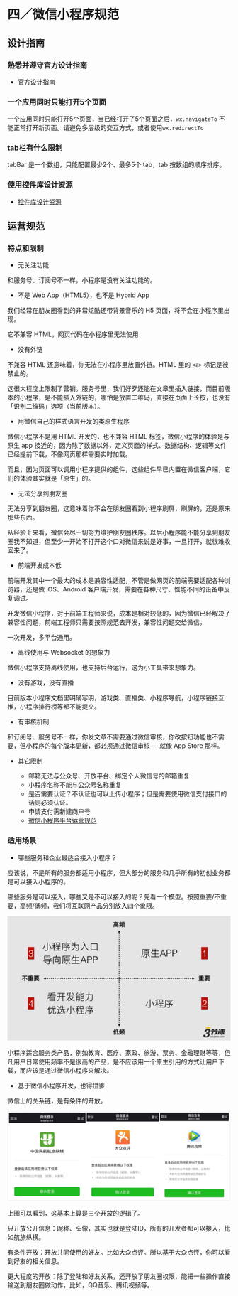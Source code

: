 # 四／微信小程序规范

## 设计指南
### 熟悉并遵守官方设计指南
* [官方设计指南](https://mp.weixin.qq.com/debug/wxadoc/design/index.html)

### 一个应用同时只能打开5个页面
一个应用同时只能打开5个页面，当已经打开了5个页面之后，`wx.navigateTo` 不能正常打开新页面。请避免多层级的交互方式，或者使用`wx.redirectTo`

### tab栏有什么限制
tabBar 是一个数组，只能配置最少2个、最多5个 tab，tab 按数组的顺序排序。

### 使用控件库设计资源
* [控件库设计资源](https://mp.weixin.qq.com/debug/wxadoc/design/?t=20161109#资源下载)

## 运营规范 
### 特点和限制
* 无关注功能

和服务号、订阅号不一样，小程序是没有关注功能的。

* 不是 Web App（HTML5），也不是 Hybrid App

我们经常在朋友圈看到的非常炫酷还带背景音乐的 H5 页面，将不会在小程序里出现。

它不兼容 HTML，网页代码在小程序里无法使用

* 没有外链

不兼容 HTML 还意味着，你无法在小程序里放置外链。HTML 里的 `<a>` 标记是被禁止的。

这很大程度上限制了营销。服务号里，我们好歹还能在文章里插入链接，而目前版本的小程序，是不能插入外链的，哪怕是放置二维码，直接在页面上长按，也没有「识别二维码」选项（当前版本）。

* 用微信自己的样式语言开发的类原生程序

微信小程序不是用 HTML 开发的，也不兼容 HTML 标签，微信小程序的体验是与原生 app 接近的，因为除了数据以外，定义页面的样式、数据结构、逻辑等文件已经提前下载，不像网页那样需要实时加载。

而且，因为页面可以调用小程序提供的组件，这些组件早已内置在微信客户端，它们的体验其实就是「原生」的。

* 无法分享到朋友圈

无法分享到朋友圈，这意味着你不会在朋友圈看到小程序刷屏，刷屏的，还是原来那些东西。

从经验上来看，微信会尽一切努力维护朋友圈秩序。以后小程序能不能分享到朋友圈我不知道，但至少一开始不打开这个口对微信来说是好事，一旦打开，就很难收回来了。

* 前端开发成本低

前端开发其中一个最大的成本是兼容性适配，不管是做网页的前端需要适配各种浏览器，还是做 iOS、Android 客户端开发，需要在各种尺寸、性能不同的设备中反复调试。

开发微信小程序，对于前端工程师来说，成本是相对较低的，因为微信已经解决了兼容性问题，前端工程师只需要按照规范去开发，兼容性问题交给微信。

一次开发，多平台通用。

* 离线使用与 Websocket 的想象力

微信小程序支持离线使用，也支持后台运行，这为小工具带来想象力。

* 没有游戏，没有直播

目前版本小程序文档里明确写明，游戏类、直播类、小程序导航，小程序链接互推，小程序排行榜等都不能提交。

* 有审核机制

和订阅号、服务号不一样，你发文章不需要通过微信审核，你改按钮功能也不需要，但小程序的每个版本更新，都必须通过微信审核 — 就像 App Store 那样。

* 其它限制

    * 邮箱无法与公众号、开放平台、绑定个人微信号的邮箱重复
    * 小程序名称不能与公众号名称重复
    * 是否需要认证？不认证也可以上传小程序；但是需要使用微信支付接口的话则必须认证。
    * 申请支付需新建商户号
    * [微信小程序平台运营规范](https://mp.weixin.qq.com/debug/wxadoc/product/index.html?t=20161122)

### 适用场景
* 哪些服务和企业最适合接入小程序？

应该说，不是所有的服务都适用小程序，但大部分的服务和几乎所有的初创业务都是可以接入小程序的。

哪些服务是可以接入，哪些又是不可以接入的呢？先看一个模型。按照重要/不重要，高频/低频，我们将互联网产品分别放入四个象限。

![象限图](./1.png)

小程序适合服务类产品，例如教育、医疗、家政、旅游、票务、金融理财等等，但凡用户日常使用频率不是很高的产品，是不应该用一个原生引用的方式让用户下载，而应该是通过微信小程序来解决。

* 基于微信小程序开发，也得拼爹

微信上的关系链，是有条件的开放。

![对比图](./2.jpeg)

上图可以看到，这基本上算是三个开放的逻辑了。

只开放公开信息：昵称、头像，其实也就是登陆ID，所有的开发者都可以接入，比如航旅纵横。

有条件开放：开放共同使用的好友。比如大众点评。所以基于大众点评，你可以看到好友的相关信息。

更大程度的开放：除了登陆和好友关系，还开放了朋友圈权限，能把一些操作直接输送到朋友圈做动作，比如，QQ音乐、腾讯视频等。
